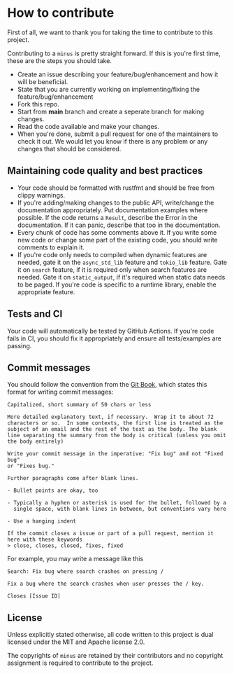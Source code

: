 # How to contribute
First of all, we want to thank you for taking the time to contribute to this project. 

Contributing to a `minus` is pretty straight forward. If this is you're first time, these are the steps you should take.

- Create an issue describing your feature/bug/enhancement and how it will be beneficial.
- State that you are currently working on implementing/fixing the feature/bug/enhancement
- Fork this repo.
- Start from **main** branch and create a seperate branch for making changes.
- Read the code available and make your changes.
- When you're done, submit a pull request for one of the maintainers to check it out. We would let you know if there is any problem or any changes that should be considered.

## Maintaining code quality and best practices
- Your code should be formatted with rustfmt and should be free from clippy warnings.
- If you're adding/making changes to the public API, write/change the documentation appropriately. Put documentation examples where possible. If the code returns a `Result`,
describe the Error in the documentation. If it can panic, describe that too in the documentation.
- Every chunk of code has some comments above it. If you write some new code or change some part of the existing code, you should write comments to explain it.
- If you're code only needs to compiled when dynamic features are needed, gate it on the `async_std_lib` feature and `tokio_lib` feature. Gate it on 
`search` feature, if it is required only when search features are needed. Gate it on `static_output`, if it's required when static data needs to be paged.
If you're code is specific to a runtime library, enable the appropriate feature.

## Tests and CI
Your code will automatically be tested by GitHub Actions. If you're code fails in CI, you should fix it appropriately and ensure all tests/examples are passing.

## Commit messages
You should follow the convention from the [Git Book](https://git-scm.com/book/ch5-2.html), which states this format for writing commit messages:

```
Capitalized, short summary of 50 chars or less

More detailed explanatory text, if necessary.  Wrap it to about 72
characters or so.  In some contexts, the first line is treated as the
subject of an email and the rest of the text as the body. The blank
line separating the summary from the body is critical (unless you omit
the body entirely)

Write your commit message in the imperative: "Fix bug" and not "Fixed bug"
or "Fixes bug." 

Further paragraphs come after blank lines.

- Bullet points are okay, too

- Typically a hyphen or asterisk is used for the bullet, followed by a
  single space, with blank lines in between, but conventions vary here

- Use a hanging indent

If the commit closes a issue or part of a pull request, mention it here with these keywords
> close, closes, closed, fixes, fixed
```

For example, you may write a message like this

```
Search: Fix bug where search crashes on pressing /

Fix a bug where the search crashes when user presses the / key.

Closes [Issue ID]
```

## License
Unless explicitly stated otherwise, all code written to this project is dual licensed under the MIT and Apache license 2.0.

The copyrights of `minus` are retained by their contributors and no copyright assignment is required to contribute to the project.
